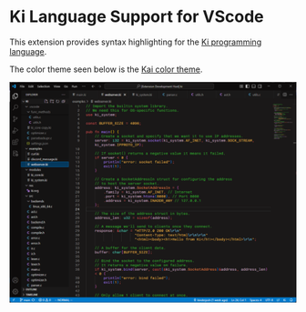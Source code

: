 # Ki Language Support for VScode

This extension provides syntax highlighting for the [Ki programming language](https://github.com/kinderjosh/ki).

The color theme seen below is the [Kai color theme](https://github.com/kinderjosh/kai-color-theme).

![](./assets/preview.png)